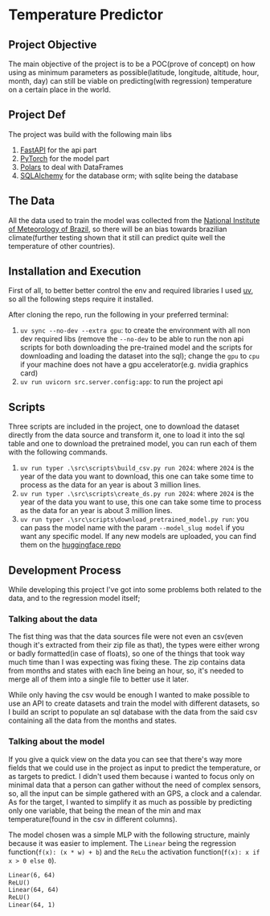 # Temperature Predictor

## Project Objective

The main objective of the project is to be a POC(prove of concept) on how using as minimum parameters as possible(latitude, longitude, altitude, hour, month, day) can still be viable on predicting(with regression) temperature on a certain place in the world.

## Project Def

The project was build with the following main libs

1. [FastAPI](https://fastapi.tiangolo.com/) for the api part
2. [PyTorch](https://pytorch.org/) for the model part
3. [Polars](https://pola.rs/) to deal with DataFrames
4. [SQLAlchemy](https://www.sqlalchemy.org/) for the database orm; with sqlite being the database

## The Data

All the data used to train the model was collected from the [National Institute of Meteorology of Brazil](https://portal.inmet.gov.br/dadoshistoricos), so there will be an bias towards brazilian climate(further testing shown that it still can predict quite well the temperature of other countries).

## Installation and Execution

First of all, to better better control the env and required libraries I used [uv](https://docs.astral.sh/uv/), so all the following steps require it installed.

After cloning the repo, run the following in your preferred terminal:

1. `uv sync --no-dev --extra gpu`: to create the environment with all non dev required libs (remove the `--no-dev` to be able to run the non api scripts for both downloading the pre-trained model and the scripts for downloading and loading the dataset into the sql); change the `gpu` to `cpu` if your machine does not have a gpu accelerator(e.g. nvidia graphics card)
2. `uv run uvicorn src.server.config:app`: to run the project api

## Scripts

Three scripts are included in the project, one to download the dataset directly from the data source and transform it, one to load it into the sql table and one to download the pretrained model, you can run each of them with the following commands.

1. `uv run typer .\src\scripts\build_csv.py run 2024`: where `2024` is the year of the data you want to download, this one can take some time to process as the data for an year is about 3 million lines.
2. `uv run typer .\src\scripts\create_ds.py run 2024`: where `2024` is the year of the data you want to use, this one can take some time to process as the data for an year is about 3 million lines.
3. `uv run typer .\src\scripts\download_pretrained_model.py run`: you can pass the model name with the param `--model_slug model` if you want any specific model. If any new models are uploaded, you can find them on the [huggingface repo](https://huggingface.co/Nephilim/temperature_predictor)

## Development Process

While developing this project I've got into some problems both related to the data, and to the regression model itself;

### Talking about the data

The fist thing was that the data sources file were not even an csv(even though it's extracted from their zip file as that), the types were either wrong or badly formatted(in case of floats), so one of the things that took way much time than I was expecting was fixing these. The zip contains data from months and states with each line being an hour, so, it's needed to merge all of them into a single file to better use it later.

While only having the csv would be enough I wanted to make possible to use an API to create datasets and train the model with different datasets, so I build an script to populate an sql database with the data from the said csv containing all the data from the months and states.

### Talking about the model

If you give a quick view on the data you can see that there's way more fields that we could use in the project as input to predict the temperature, or as targets to predict. I didn't used them because i wanted to focus only on minimal data that a person can gather without the need of complex sensors, so, all the input can be simple gathered with an GPS, a clock and a calendar. As for the target, I wanted to simplify it as much as possible by predicting only one variable, that being the mean of the min and max temperature(found in the csv in different columns).

The model chosen was a simple MLP with the following structure, mainly because it was easier to implement. The `Linear` being the regression function(`f(x): (x * w) + b`) and the `ReLu` the activation function(`f(x): x if x > 0 else 0`).

```txt
Linear(6, 64)
ReLU()
Linear(64, 64)
ReLU()
Linear(64, 1)
```
